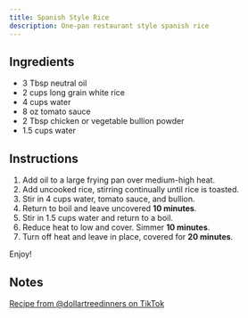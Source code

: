 ```yaml
---
title: Spanish Style Rice
description: One-pan restaurant style spanish rice
---
```


## Ingredients

- 3 Tbsp neutral oil
- 2 cups long grain white rice
- 4 cups water
- 8 oz tomato sauce
- 2 Tbsp chicken or vegetable bullion powder
- 1.5 cups water

## Instructions

1. Add oil to a large frying pan over medium-high heat.
2. Add uncooked rice, stirring continually until rice is toasted.
3. Stir in 4 cups water, tomato sauce, and bullion.
4. Return to boil and leave uncovered **10 minutes**.
5. Stir in 1.5 cups water and return to a boil.
6. Reduce heat to low and cover. Simmer **10 minutes**.
7. Turn off heat and leave in place, covered for **20 minutes**.

Enjoy!

## Notes

[Recipe from @dollartreedinners on TikTok](https://www.tiktok.com/t/ZT2Qy1AtF/)
